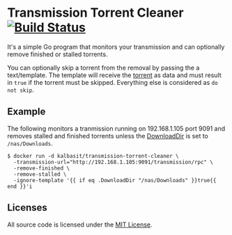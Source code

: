 # Transmission Torrent Cleaner [![Build Status](https://travis-ci.org/kalbasit/transmission-torrent-cleaner.svg?branch=master)](https://travis-ci.org/kalbasit/transmission-torrent-cleaner)

It's a simple Go program that monitors your transmission and can
optionally remove finished or stalled torrents.

You can optionally skip a torrent from the removal by passing the
a text/template. The template will receive the
[torrent](https://github.com/odwrtw/transmission/blob/3b39d734964d4b2b61267979feb8b5d0a2dc9a23/torrent.go#L123-L193)
as data and must result in `true` if the torrent must be skipped.
Everything else is considered as `do not skip`.

## Example

The following monitors a tranmission running on 192.168.1.105 port 9091
and removes stalled and finished torrents unless the
[DownloadDir](https://github.com/odwrtw/transmission/blob/3b39d734964d4b2b61267979feb8b5d0a2dc9a23/torrent.go#L134)
is set to `/nas/Downloads`.

```shell
$ docker run -d kalbasit/transmission-torrent-cleaner \
  -transmission-url="http://192.168.1.105:9091/transmission/rpc" \
  -remove-finished \
  -remove-stalled \
  -ignore-template '{{ if eq .DownloadDir "/nas/Downloads" }}true{{ end }}'i
```

## Licenses

All source code is licensed under the [MIT License](https://raw.github.com/kalbasit/transmission-torrent-cleaner/master/LICENSE).
